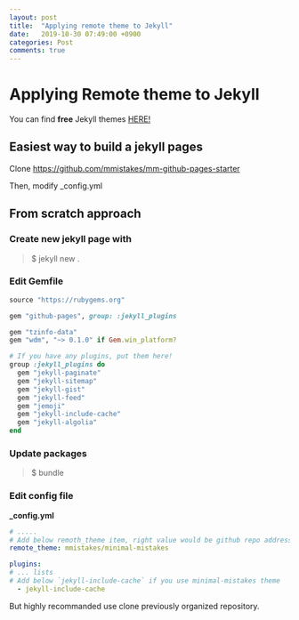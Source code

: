 ```yaml
---
layout: post
title:  "Applying remote theme to Jekyll"
date:   2019-10-30 07:49:00 +0900
categories: Post
comments: true
---
```


# Applying Remote theme to Jekyll

You can find <b>free</b> Jekyll themes [HERE!](https://jekyllthemes.io/free)

## Easiest way to build a jekyll pages 

Clone https://github.com/mmistakes/mm-github-pages-starter

Then, modify _config.yml

## From scratch approach

### Create new jekyll page with ###
> $ jekyll new .

### Edit Gemfile ###

~~~ruby
source "https://rubygems.org"

gem "github-pages", group: :jekyll_plugins

gem "tzinfo-data"
gem "wdm", "~> 0.1.0" if Gem.win_platform?

# If you have any plugins, put them here!
group :jekyll_plugins do
  gem "jekyll-paginate"
  gem "jekyll-sitemap"
  gem "jekyll-gist"
  gem "jekyll-feed"
  gem "jemoji"
  gem "jekyll-include-cache"
  gem "jekyll-algolia"
end
~~~

### Update packages ###

> $ bundle

### Edit config file ###

**_config.yml**

~~~yml
# .....
# Add below remoth_theme item, right value would be github repo address
remote_theme: mmistakes/minimal-mistakes

plugins:
# ... lists
# Add below `jekyll-include-cache` if you use minimal-mistakes theme
  - jekyll-include-cache
~~~

But highly recommanded use clone previously organized repository.